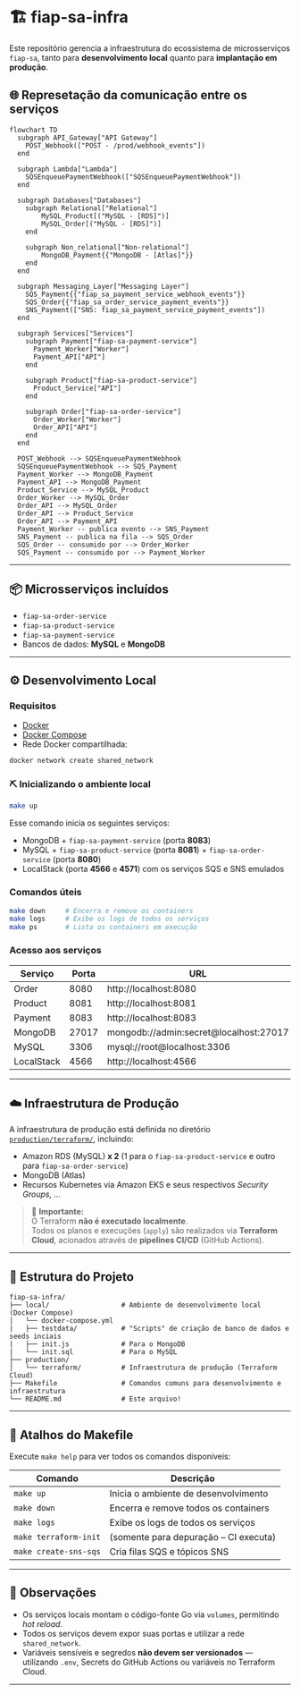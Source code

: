 # 🏗️ fiap-sa-infra

Este repositório gerencia a infraestrutura do ecossistema de microsserviços `fiap-sa`, tanto para **desenvolvimento local** quanto para **implantação em produção**.

## 🌐 Represetação da comunicação entre os serviços

```mermaid
flowchart TD
  subgraph API_Gateway["API Gateway"]
    POST_Webhook(["POST - /prod/webhook_events"])
  end

  subgraph Lambda["Lambda"]
    SQSEnqueuePaymentWebhook(["SQSEnqueuePaymentWebhook"])
  end

  subgraph Databases["Databases"]
    subgraph Relational["Relational"]
        MySQL_Product[("MySQL - [RDS]")]
        MySQL_Order[("MySQL - [RDS]")]
    end

    subgraph Non_relational["Non-relational"]
        MongoDB_Payment{{"MongoDB - [Atlas]"}}
    end
  end

  subgraph Messaging_Layer["Messaging Layer"]
    SQS_Payment{{"fiap_sa_payment_service_webhook_events"}}
    SQS_Order{{"fiap_sa_order_service_payment_events"}}
    SNS_Payment(["SNS: fiap_sa_payment_service_payment_events"])
  end

  subgraph Services["Services"]
    subgraph Payment["fiap-sa-payment-service"]
      Payment_Worker["Worker"]
      Payment_API["API"]
    end

    subgraph Product["fiap-sa-product-service"]
      Product_Service["API"]
    end

    subgraph Order["fiap-sa-order-service"]
      Order_Worker["Worker"]
      Order_API["API"]
    end
  end

  POST_Webhook --> SQSEnqueuePaymentWebhook
  SQSEnqueuePaymentWebhook --> SQS_Payment
  Payment_Worker --> MongoDB_Payment
  Payment_API --> MongoDB_Payment
  Product_Service --> MySQL_Product
  Order_Worker --> MySQL_Order
  Order_API --> MySQL_Order
  Order_API --> Product_Service
  Order_API --> Payment_API
  Payment_Worker -- publica evento --> SNS_Payment
  SNS_Payment -- publica na fila --> SQS_Order
  SQS_Order -- consumido por --> Order_Worker
  SQS_Payment -- consumido por --> Payment_Worker
```

---

## 📦 Microsserviços incluídos

- `fiap-sa-order-service`
- `fiap-sa-product-service`
- `fiap-sa-payment-service`
- Bancos de dados: **MySQL** e **MongoDB**

---

## ⚙️ Desenvolvimento Local

### Requisitos

- [Docker](https://www.docker.com/)
- [Docker Compose](https://docs.docker.com/compose/)
- Rede Docker compartilhada:

```bash
docker network create shared_network
```

### ⛏️ Inicializando o ambiente local

```bash
make up
```

Esse comando inicia os seguintes serviços:

- MongoDB + `fiap-sa-payment-service` (porta **8083**)
- MySQL + `fiap-sa-product-service` (porta **8081**) + `fiap-sa-order-service` (porta **8080**)
- LocalStack (porta **4566** e **4571**) com os serviços SQS e SNS emulados

### Comandos úteis

```bash
make down     # Encerra e remove os containers
make logs     # Exibe os logs de todos os serviços
make ps       # Lista os containers em execução
```

### Acesso aos serviços

| Serviço      | Porta  | URL                                      |
|--------------|--------|------------------------------------------|
| Order        | 8080   | http://localhost:8080                    |
| Product      | 8081   | http://localhost:8081                    |
| Payment      | 8083   | http://localhost:8083                    |
| MongoDB      | 27017  | mongodb://admin:secret@localhost:27017   |
| MySQL        | 3306   | mysql://root@localhost:3306              |
| LocalStack   | 4566	| http://localhost:4566                    |

---

## ☁️ Infraestrutura de Produção

A infraestrutura de produção está definida no diretório [`production/terraform/`](./production/terraform), incluindo:

- Amazon RDS (MySQL) **x 2** (1 para o `fiap-sa-product-service` e outro para `fiap-sa-order-service`)
- MongoDB (Atlas)
- Recursos Kubernetes via Amazon EKS e seus respectivos _Security Groups, ..._

> 🛑 **Importante:**  
> O Terraform **não é executado localmente**.  
> Todos os planos e execuções (`apply`) são realizados via **Terraform Cloud**, acionados através de **pipelines CI/CD** (GitHub Actions).

---

## 📁 Estrutura do Projeto

```
fiap-sa-infra/
├── local/                  # Ambiente de desenvolvimento local (Docker Compose)
│   └── docker-compose.yml
|   ├── testdata/           # "Scripts" de criação de banco de dados e seeds inciais
|   ├── init.js             # Para o MongoDB
|   └── init.sql            # Para o MySQL
├── production/
│   └── terraform/          # Infraestrutura de produção (Terraform Cloud)
├── Makefile                # Comandos comuns para desenvolvimento e infraestrutura
└── README.md               # Este arquivo!
```

---

## 🧰 Atalhos do Makefile

Execute `make help` para ver todos os comandos disponíveis:

| Comando               | Descrição                              |
|-----------------------|----------------------------------------|
| `make up`             | Inicia o ambiente de desenvolvimento   |
| `make down`           | Encerra e remove todos os containers   |
| `make logs`           | Exibe os logs de todos os serviços     |
| `make terraform-init` | (somente para depuração – CI executa)  |
| `make create-sns-sqs` | Cria filas SQS e tópicos SNS           |
---

## 📌 Observações

- Os serviços locais montam o código-fonte Go via `volumes`, permitindo _hot reload_.
- Todos os serviços devem expor suas portas e utilizar a rede `shared_network`.
- Variáveis sensíveis e segredos **não devem ser versionados** — utilizando `.env`, Secrets do GitHub Actions ou variáveis no Terraform Cloud.

---
